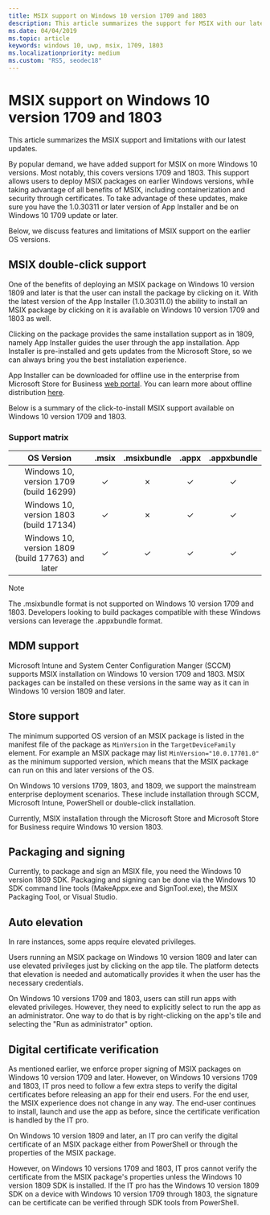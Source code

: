 ```yaml
---
title: MSIX support on Windows 10 version 1709 and 1803
description: This article summarizes the support for MSIX with our latest updates as of 1/22/2019.
ms.date: 04/04/2019
ms.topic: article
keywords: windows 10, uwp, msix, 1709, 1803
ms.localizationpriority: medium
ms.custom: "RS5, seodec18"
---
```


# MSIX support on Windows 10 version 1709 and 1803

This article summarizes the MSIX support and limitations with our latest updates.

By popular demand, we have added support for MSIX on more Windows 10 versions. Most notably, this covers versions 1709 and 1803. This support allows users to deploy MSIX packages on earlier Windows versions, while taking advantage of all benefits of MSIX, including containerization and security through certificates. To take advantage of these updates, make sure you have the 1.0.30311 or later version of App Installer and be on Windows 10 1709 update or later. 

Below, we discuss features and limitations of MSIX support on the earlier OS versions.

##  MSIX double-click support

One of the benefits of deploying an MSIX package on Windows 10 version 1809 and later is that the user can install the package by clicking on it. With the latest version of the App Installer (1.0.30311.0) the ability to install an MSIX package by clicking on it is available on Windows 10 version 1709 and 1803 as well.

Clicking on the package provides the same installation support as in 1809, namely App Installer guides the user through the app installation. App Installer is pre-installed and gets updates from the Microsoft Store, so we can always bring you the best installation experience.

App Installer can be downloaded for offline use in the enterprise from Microsoft Store for Business [web portal](https://businessstore.microsoft.com/store/details/app-installer/9NBLGGH4NNS1). You can learn more about offline distribution [here](https://docs.microsoft.com/microsoft-store/distribute-offline-apps#download-an-offline-licensed-app).

Below is a summary of the click-to-install MSIX support available on Windows 10 version 1709 and 1803.

### Support matrix

| OS Version|.msix|.msixbundle|.appx|.appxbundle|
|:-------------:|:--------:|:--------:|:--------:|:--------:|
| Windows 10, version 1709 (build 16299) | &#x2713; | &#x2717; | &#x2713; | &#x2713; | 
| Windows 10, version 1803 (build 17134) | &#x2713; | &#x2717; | &#x2713; | &#x2713; |
| Windows 10, version 1809 (build 17763) and later | &#x2713; | &#x2713; | &#x2713; | &#x2713; |

> [!NOTE]
> The .msixbundle format is not supported on Windows 10 version 1709 and 1803.  Developers looking to build packages compatible with these Windows versions can leverage the .appxbundle format.

## MDM support

Microsoft Intune and System Center Configuration Manger (SCCM) supports MSIX installation on Windows 10 version 1709 and 1803. MSIX packages can be installed on these versions in the same way as it can in Windows 10 version 1809 and later.

## Store support

The minimum supported OS version of an MSIX package is listed in the manifest file of the package as `MinVersion` in the `TargetDeviceFamily` element. For example an MSIX package may list `MinVersion="10.0.17701.0"` as the minimum supported version, which means that the MSIX package can run on this and later versions of the OS.

On Windows 10 versions 1709, 1803, and 1809, we support the mainstream enterprise deployment scenarios. These include installation through SCCM, Microsoft Intune, PowerShell or double-click installation.

Currently, MSIX installation through the Microsoft Store and Microsoft Store for Business require Windows 10 version 1803.

## Packaging and signing

Currently, to package and sign an MSIX file, you need the Windows 10 version 1809 SDK. Packaging and signing can be done via the Windows 10 SDK command line tools (MakeAppx.exe and SignTool.exe), the MSIX Packaging Tool, or Visual Studio.

## Auto elevation

In rare instances, some apps require elevated privileges.

Users running an MSIX package on Windows 10 version 1809 and later can use elevated privileges just by clicking on the app tile. The platform detects that elevation is needed and automatically provides it when the user has the necessary credentials.

On Windows 10 versions 1709 and 1803, users can still run apps with elevated privileges. However, they need to explicitly select to run the app as an administrator. One way to do that is by right-clicking on the app's tile and selecting the "Run as administrator" option.

## Digital certificate verification

As mentioned earlier, we enforce proper signing of MSIX packages on Windows 10 version 1709 and later. However, on Windows 10 versions 1709 and 1803, IT pros need to follow a few extra steps to verify the digital certificates before releasing an app for their end users. For the end user, the MSIX experience does not change in any way. The end-user continues to install, launch and use the app as before, since the certificate verification is handled by the IT pro.

On Windows 10 version 1809 and later, an IT pro can verify the digital certificate of an MSIX package either from PowerShell or through the properties of the MSIX package.

However, on Windows 10 versions 1709 and 1803, IT pros cannot verify the certificate from the MSIX package's properties unless the Windows 10 version 1809 SDK is installed. If the IT pro has the  Windows 10 version 1809 SDK on a device with Windows 10 version 1709 through 1803, the signature can be certificate can be verified through SDK tools from PowerShell.
